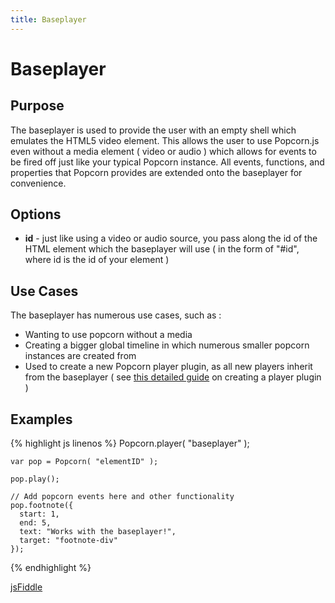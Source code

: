 ```yaml
---
title: Baseplayer
---
```

# Baseplayer #

## Purpose ##

The baseplayer is used to provide the user with an empty shell which emulates the HTML5 video element.  This allows the user to use Popcorn.js even without a media element ( video or audio ) which allows for events to be fired off just like your typical Popcorn instance.  All events, functions, and properties that Popcorn provides are extended onto the baseplayer for convenience.

## Options ##

* **id** - just like using a video or audio source, you pass along the id of the HTML element which the baseplayer will use ( in the form of "#id", where id is the id of your element )

## Use Cases ##

The baseplayer has numerous use cases, such as :

* Wanting to use popcorn without a media
* Creating a bigger global timeline in which numerous smaller popcorn instances are created from
* Used to create a new Popcorn player plugin, as all new players inherit from the baseplayer ( see [this detailed guide]() on creating a player plugin )

## Examples ##

{% highlight js linenos %}
    Popcorn.player( "baseplayer" );

    var pop = Popcorn( "elementID" );

    pop.play();

    // Add popcorn events here and other functionality
    pop.footnote({
      start: 1,
      end: 5,
      text: "Works with the baseplayer!",
      target: "footnote-div"
    });
{% endhighlight %}

[jsFiddle](http://jsfiddle.net/popcornjs/qQ672/)
